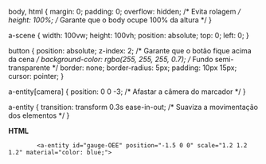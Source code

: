 body, html {
    margin: 0;
    padding: 0;
    overflow: hidden; /* Evita rolagem */
    height: 100%; /* Garante que o body ocupe 100% da altura */
}

a-scene {
    width: 100vw;
    height: 100vh;
    position: absolute;
    top: 0;
    left: 0;
}

button {
    position: absolute;
    z-index: 2; /* Garante que o botão fique acima da cena */
    background-color: rgba(255, 255, 255, 0.7); /* Fundo semi-transparente */
    border: none;
    border-radius: 5px;
    padding: 10px 15px;
    cursor: pointer;
}

a-entity[camera] {
    position: 0 0 -3; /* Afastar a câmera do marcador */
}

a-entity {
    transition: transform 0.3s ease-in-out; /* Suaviza a movimentação dos elementos */
}


**HTML**

            <a-entity id="gauge-OEE" position="-1.5 0 0" scale="1.2 1.2 1.2" material="color: blue;">
